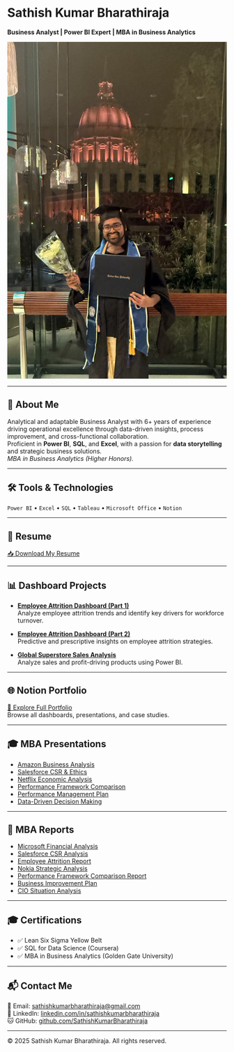 # Sathish Kumar Bharathiraja  
**Business Analyst | Power BI Expert | MBA in Business Analytics**

![Profile](assets/profile.jpeg)

---

## 📌 About Me

Analytical and adaptable Business Analyst with 6+ years of experience driving operational excellence through data-driven insights, process improvement, and cross-functional collaboration.  
Proficient in **Power BI**, **SQL**, and **Excel**, with a passion for **data storytelling** and strategic business solutions.  
_MBA in Business Analytics (Higher Honors)._

---

## 🛠 Tools & Technologies

`Power BI` • `Excel` • `SQL` • `Tableau` • `Microsoft Office` • `Notion`

---

## 📄 Resume

[📥 Download My Resume](https://docs.google.com/document/d/1NOdVSFYVe4Ng26ht7rqlNBqNuXbJBCgn/edit?usp=sharing&ouid=103046408409808643968&rtpof=true&sd=true)

---

## 📊 Dashboard Projects

- **[Employee Attrition Dashboard (Part 1)](https://app.powerbi.com/groups/me/reports/95196a1a-bb83-4446-aaa7-02e69374b1cf/dccbea863d843d668ef0?experience=power-bi)**  
  Analyze employee attrition trends and identify key drivers for workforce turnover.

- **[Employee Attrition Dashboard (Part 2)](https://app.powerbi.com/groups/me/reports/95196a1a-bb83-4446-aaa7-02e69374b1cf/8bb8d13a64a7913f9e4b?experience=power-bi)**  
  Predictive and prescriptive insights on employee attrition strategies.

- **[Global Superstore Sales Analysis](https://app.powerbi.com/groups/me/reports/67b19e6c-8007-4834-b7fe-9751fc34ed31/e5c29f80200101a1912a?experience=power-bi)**  
  Analyze sales and profit-driving products using Power BI.

---

## 🌐 Notion Portfolio

[📂 Explore Full Portfolio](https://www.notion.so/Welcome-to-my-Portfolio-204a172051ab80ddb338e76b2feae3bc)  
Browse all dashboards, presentations, and case studies.

---

## 🎓 MBA Presentations

- [Amazon Business Analysis](https://docs.google.com/presentation/d/1gG6KTYuLKnOG2spE6LN7tpj_8esXxLkE/edit?usp=sharing)  
- [Salesforce CSR & Ethics](https://docs.google.com/presentation/d/1W5V3zdZKq8AKvHMa2jSa_2LmHq5BUFUt/edit?usp=sharing)  
- [Netflix Economic Analysis](https://docs.google.com/presentation/d/13jt6KijVPbpFfyKKR19hae7TLy2RFIX9/edit?usp=sharing)  
- [Performance Framework Comparison](https://docs.google.com/presentation/d/1Z2nHf2Kvu117nUYXrnJKmFuchc58afgj/edit?usp=sharing)  
- [Performance Management Plan](https://docs.google.com/presentation/d/1eT7BuAuyAG2DL-32S9q0r0wSOxdTHlw-/edit?usp=sharing)  
- [Data-Driven Decision Making](https://docs.google.com/presentation/d/1oM8NdYGPYr7TiY2QaWZWfm8vxGS_iGs2/edit?usp=sharing)

---

## 📘 MBA Reports

- [Microsoft Financial Analysis](https://drive.google.com/file/d/1g19DIZGK2fOsSX4WEmlOc0XMJAZdfQM8/view?usp=sharing)  
- [Salesforce CSR Analysis](https://drive.google.com/file/d/1Psio_jC3g2wCs5f6L5x847S7J9d3GyqZ/view?usp=sharing)  
- [Employee Attrition Report](https://docs.google.com/document/d/1V_wymQUefJzTwsev68b03-LKdVlRN-ES/edit?usp=sharing&ouid=103046408409808643968&rtpof=true&sd=true)  
- [Nokia Strategic Analysis](https://docs.google.com/document/d/1Ml2dR4DAFlza9r_0FOW85tgdT7bMRMqs/edit?usp=sharing&ouid=103046408409808643968&rtpof=true&sd=true)  
- [Performance Framework Comparison Report](https://docs.google.com/document/d/1UODdKv25wAeV671IsURsk4hW6qP7bUPS/edit?usp=sharing&ouid=103046408409808643968&rtpof=true&sd=true)  
- [Business Improvement Plan](https://drive.google.com/file/d/19f7mvxCnKAqAiovcBBVlsC3-1uSJ8tei/view?usp=sharing)  
- [CIO Situation Analysis](https://drive.google.com/file/d/1fdida-ySSCiEqDtD9s9HYqaDVuXs5S3X/view?usp=sharing)

---

## 🎓 Certifications

- ✅ Lean Six Sigma Yellow Belt  
- ✅ SQL for Data Science (Coursera)  
- ✅ MBA in Business Analytics (Golden Gate University)

---

## 📬 Contact Me

📧 Email: [sathishkumarbharathiraja@gmail.com](mailto:sathishkumarbharathiraja@gmail.com)  
🔗 LinkedIn: [linkedin.com/in/sathishkumarbharathiraja](https://www.linkedin.com/in/sathishkumarbharathiraja)  
🐱 GitHub: [github.com/SathishKumarBharathiraja](https://github.com/SathishKumarBharathiraja)

---

© 2025 Sathish Kumar Bharathiraja. All rights reserved.
